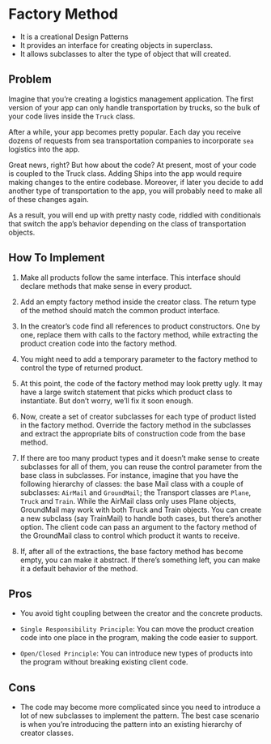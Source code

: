 # Factory Method

- It is a creational Design Patterns
- It provides an interface for creating objects in superclass.
- It allows subclasses to alter the type of object that will created.

## Problem

Imagine that you’re creating a logistics management application. The first version of your app can only handle transportation by trucks, so the bulk of your code lives inside the `Truck` class.

After a while, your app becomes pretty popular. Each day you receive dozens of requests from sea transportation companies to incorporate `sea` logistics into the app.

Great news, right? But how about the code? At present, most of your code is coupled to the Truck class. Adding Ships into the app would require making changes to the entire codebase. Moreover, if later you decide to add another type of transportation to the app, you will probably need to make all of these changes again.

As a result, you will end up with pretty nasty code, riddled with conditionals that switch the app’s behavior depending on the class of transportation objects.

## How To Implement

1. Make all products follow the same interface. This interface should declare methods that make sense in every product.

2. Add an empty factory method inside the creator class. The return type of the method should match the common product interface.

3. In the creator’s code find all references to product constructors. One by one, replace them with calls to the factory method,   while extracting the product creation code into the factory method.

4. You might need to add a temporary parameter to the factory method to control the type of returned product.

5. At this point, the code of the factory method may look pretty ugly. It may have a large switch statement that picks which product class to instantiate. But don’t worry, we’ll fix it soon enough.

6. Now, create a set of creator subclasses for each type of product listed in the factory method. Override the factory method in the subclasses and extract the appropriate bits of construction code from the base method.

7. If there are too many product types and it doesn’t make sense to create subclasses for all of them, you can reuse the control parameter from the base class in subclasses. For instance, imagine that you have the following hierarchy of classes: the base Mail class with a couple of subclasses: `AirMail` and `GroundMail`; the Transport classes are `Plane`, `Truck` and `Train`. While the AirMail class only uses Plane objects, GroundMail may work with both Truck and Train objects. You can create a new subclass (say TrainMail) to handle both cases, but there’s another option. The client code can pass an argument to the factory method of the GroundMail class to control which product it wants to receive.

8. If, after all of the extractions, the base factory method has become empty, you can make it abstract. If there’s something left, you can make it a default behavior of the method.

## Pros

- You avoid tight coupling between the creator and the concrete products.

- `Single Responsibility Principle`: You can move the product creation code into one place in the program, making the code easier to support.

- `Open/Closed Principle`: You can introduce new types of products into the program without breaking existing client code.

## Cons

- The code may become more complicated since you need to introduce a lot of new subclasses to implement the pattern. The best case scenario is when you’re introducing the pattern into an existing hierarchy of creator classes.
